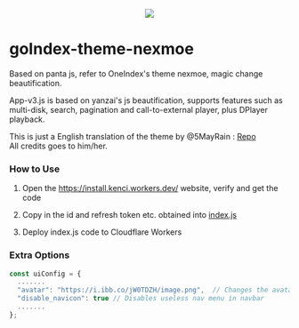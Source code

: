 <p align="center"><img src="images/ss.png"></p>

# goIndex-theme-nexmoe

Based on panta js, refer to OneIndex's theme nexmoe, magic change beautification.

App-v3.js is based on yanzai's js beautification, supports features such as multi-disk, search, pagination and call-to-external player, plus DPlayer playback.

This is just a English translation of the theme by @5MayRain : [Repo](https://github.com/5MayRain/goIndex-theme-nexmoe) </br>
All credits goes to him/her.

### How to Use
1. Open the https://install.kenci.workers.dev/ website, verify and get the code

2. Copy in the id and refresh token etc. obtained into [index.js](https://github.com/Genos2000/goIndex-theme-nexmoe/blob/master/index.js)

3. Deploy index.js code to Cloudflare Workers

### Extra Options
``` js
const uiConfig = {
  .......
  "avatar": "https://i.ibb.co/jW0TDZH/image.png",  // Changes the avatar image in the navbar
  "disable_navicon": true // Disables useless nav menu in navbar
  .......
};
```
